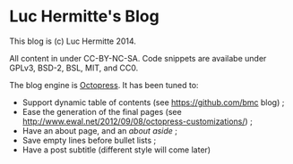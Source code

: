 # Luc Hermitte's Blog
This blog is (c) Luc Hermitte 2014.

All content in under CC-BY-NC-SA. Code snippets are availabe under GPLv3,
BSD-2, BSL, MIT, and CC0.

The blog engine is [Octopress](http://octopress.org). It has been tuned to:

- Support dynamic table of contents (see https://github.com/bmc blog) ;
- Ease the generation of the final pages (see
  http://www.ewal.net/2012/09/08/octopress-customizations/) ;
- Have an about page, and an _about aside_ ;
- Save empty lines before bullet lists ;
- Have a post subtitle (different style will come later)

